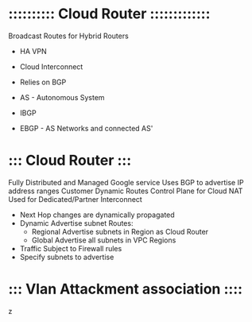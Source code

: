 # :::::::::: Cloud Router :::::::::::::

Broadcast Routes for Hybrid Routers

* HA VPN
* Cloud Interconnect

* Relies on BGP
* AS - Autonomous System
* IBGP
* EBGP - AS Networks and connected AS'

# ::: Cloud Router :::
Fully Distributed and Managed Google service
Uses BGP to advertise IP address ranges
Customer Dynamic Routes
Control Plane for Cloud NAT
Used for Dedicated/Partner Interconnect
* Next Hop changes are dynamically propagated
* Dynamic Advertise subnet Routes:
  - Regional Advertise subnets in Region as Cloud Router
  - Global Advertise all subnets in VPC Regions
* Traffic Subject to Firewall rules
* Specify subnets to advertise

# ::: Vlan Attackment association ::::
































z
